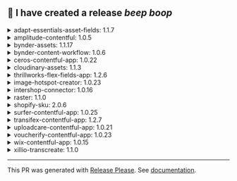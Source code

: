 :robot: I have created a release *beep* *boop*
---


<details><summary>adapt-essentials-asset-fields: 1.1.7</summary>

## [1.1.7](https://github.com/xillio/contentful-marketplace-partner-apps/compare/adapt-essentials-asset-fields-v1.1.6...adapt-essentials-asset-fields-v1.1.7) (2024-10-11)


### Bug Fixes

* **deps:** bump react-focus-lock from 2.12.1 to 2.13.0 in /apps/adapt-essentials-asset-fields in the production-dependencies group ([#2673](https://github.com/xillio/contentful-marketplace-partner-apps/issues/2673)) ([7793e43](https://github.com/xillio/contentful-marketplace-partner-apps/commit/7793e43ae4498fa44459f84d03054b3e38fee261))
* **deps:** bump react-focus-lock from 2.13.0 to 2.13.2 in /apps/adapt-essentials-asset-fields in the production-dependencies group ([#2690](https://github.com/xillio/contentful-marketplace-partner-apps/issues/2690)) ([e5628ee](https://github.com/xillio/contentful-marketplace-partner-apps/commit/e5628ee8dff3ffd4847c463e4e1db1a1c41a8fd6))
* **deps:** bump rollup from 4.21.0 to 4.22.4 in /apps/adapt-essentials-asset-fields ([#3054](https://github.com/xillio/contentful-marketplace-partner-apps/issues/3054)) ([9c75055](https://github.com/xillio/contentful-marketplace-partner-apps/commit/9c75055044f2992e7f407eaca7bdd515bb2d0dfa))
* **deps:** bump the production-dependencies group in /apps/adapt-essentials-asset-fields with 2 updates ([#2787](https://github.com/xillio/contentful-marketplace-partner-apps/issues/2787)) ([51d6e1b](https://github.com/xillio/contentful-marketplace-partner-apps/commit/51d6e1b52b4c0123a74a38bdaa063dc8b547f324))
* **deps:** bump the production-dependencies group in /apps/adapt-essentials-asset-fields with 2 updates ([#2907](https://github.com/xillio/contentful-marketplace-partner-apps/issues/2907)) ([c3e53ed](https://github.com/xillio/contentful-marketplace-partner-apps/commit/c3e53ed16aec9ec4587ae42e914e27f9a8ec2dcd))
* **deps:** bump the production-dependencies group in /apps/adapt-essentials-asset-fields with 2 updates ([#2923](https://github.com/xillio/contentful-marketplace-partner-apps/issues/2923)) ([22fc7d5](https://github.com/xillio/contentful-marketplace-partner-apps/commit/22fc7d5b8c9a60d987cffb2f2d5dd118f0b47d1c))
* **deps:** bump the production-dependencies group in /apps/adapt-essentials-asset-fields with 2 updates ([#3187](https://github.com/xillio/contentful-marketplace-partner-apps/issues/3187)) ([2872d4b](https://github.com/xillio/contentful-marketplace-partner-apps/commit/2872d4b0bc1153c7d72314e220f35c176b344c5f))
* **deps:** bump the production-dependencies group in /apps/adapt-essentials-asset-fields with 2 updates ([#3201](https://github.com/xillio/contentful-marketplace-partner-apps/issues/3201)) ([328b3d8](https://github.com/xillio/contentful-marketplace-partner-apps/commit/328b3d8dcc96c73c2c2dba4aad281203ec6b3ef8))
* **deps:** bump the production-dependencies group in /apps/adapt-essentials-asset-fields with 3 updates ([#2857](https://github.com/xillio/contentful-marketplace-partner-apps/issues/2857)) ([b6fa07f](https://github.com/xillio/contentful-marketplace-partner-apps/commit/b6fa07fa0a801ce97b0203674ad2908d0981f1ba))
* update `apps/adapt-essentials-asset-fields` code to support updated lint rules ([#2444](https://github.com/xillio/contentful-marketplace-partner-apps/issues/2444)) ([1c91da1](https://github.com/xillio/contentful-marketplace-partner-apps/commit/1c91da1b010ff396f0d6277144cb5b550a7b88a0))
</details>

<details><summary>amplitude-contentful: 1.0.5</summary>

## [1.0.5](https://github.com/xillio/contentful-marketplace-partner-apps/compare/amplitude-contentful-v1.0.4...amplitude-contentful-v1.0.5) (2024-10-11)


### Bug Fixes

* **deps:** bump @contentful/f36-components from 4.68.1 to 4.69.0 in /apps/amplitude-experiment in the production-dependencies group ([#2803](https://github.com/xillio/contentful-marketplace-partner-apps/issues/2803)) ([d8d36e1](https://github.com/xillio/contentful-marketplace-partner-apps/commit/d8d36e18d639a016a3f79f124b193e0423d71059))
* **deps:** bump @contentful/f36-components from 4.69.0 to 4.69.1 in /apps/amplitude-experiment in the production-dependencies group ([#2871](https://github.com/xillio/contentful-marketplace-partner-apps/issues/2871)) ([306a7ab](https://github.com/xillio/contentful-marketplace-partner-apps/commit/306a7ab17a976000b33d2c73de8f5db19cf75b89))
* **deps:** bump @contentful/f36-components from 4.69.1 to 4.69.2 in /apps/amplitude-experiment in the production-dependencies group ([#2896](https://github.com/xillio/contentful-marketplace-partner-apps/issues/2896)) ([c073be1](https://github.com/xillio/contentful-marketplace-partner-apps/commit/c073be179a2c53cdf2c77ec725eeafad35ccc09d))
* **deps:** bump @contentful/f36-components from 4.69.2 to 4.70.0 in /apps/amplitude-experiment in the production-dependencies group ([#2941](https://github.com/xillio/contentful-marketplace-partner-apps/issues/2941)) ([f8ba558](https://github.com/xillio/contentful-marketplace-partner-apps/commit/f8ba5586045fc8212e6e08947cbad79fcd9c6986))
* **deps:** bump contentful-management from 11.31.8 to 11.31.9 in /apps/amplitude-experiment in the production-dependencies group ([#2687](https://github.com/xillio/contentful-marketplace-partner-apps/issues/2687)) ([e5d2a7d](https://github.com/xillio/contentful-marketplace-partner-apps/commit/e5d2a7dbe495b1de2adc1366a96f9e129a98d847))
* **deps:** bump contentful-management from 11.31.9 to 11.32.0 in /apps/amplitude-experiment in the production-dependencies group ([#2736](https://github.com/xillio/contentful-marketplace-partner-apps/issues/2736)) ([5c86760](https://github.com/xillio/contentful-marketplace-partner-apps/commit/5c867604cd6afa1e87331409dabb96e2a1871fce))
* **deps:** bump contentful-management from 11.32.0 to 11.33.0 in /apps/amplitude-experiment in the production-dependencies group ([#2765](https://github.com/xillio/contentful-marketplace-partner-apps/issues/2765)) ([dd217e5](https://github.com/xillio/contentful-marketplace-partner-apps/commit/dd217e52698c0ce149d237a0a672ca2013b599f8))
* **deps:** bump contentful-management from 11.33.0 to 11.34.0 in /apps/amplitude-experiment in the production-dependencies group ([#2979](https://github.com/xillio/contentful-marketplace-partner-apps/issues/2979)) ([de0a417](https://github.com/xillio/contentful-marketplace-partner-apps/commit/de0a41792be602f8311537f360390fd7788c40aa))
* **deps:** bump contentful-management from 11.34.0 to 11.35.0 in /apps/amplitude-experiment in the production-dependencies group ([#3001](https://github.com/xillio/contentful-marketplace-partner-apps/issues/3001)) ([753fb01](https://github.com/xillio/contentful-marketplace-partner-apps/commit/753fb0147e0f3df03c12b1f9b5bdd96df77ad9c8))
* **deps:** bump contentful-management from 11.35.0 to 11.35.1 in /apps/amplitude-experiment in the production-dependencies group ([#3099](https://github.com/xillio/contentful-marketplace-partner-apps/issues/3099)) ([32cc642](https://github.com/xillio/contentful-marketplace-partner-apps/commit/32cc642480d6f25c4adcccc97f537749ee89276f))
* **deps:** bump path-to-regexp and express in /apps/amplitude-experiment ([#2839](https://github.com/xillio/contentful-marketplace-partner-apps/issues/2839)) ([a615d3c](https://github.com/xillio/contentful-marketplace-partner-apps/commit/a615d3ca7b0a044f11c0f84307cd641050a2480f))
* **deps:** bump rollup from 4.21.2 to 4.22.4 in /apps/amplitude-experiment ([#3053](https://github.com/xillio/contentful-marketplace-partner-apps/issues/3053)) ([f455a43](https://github.com/xillio/contentful-marketplace-partner-apps/commit/f455a434429de942811f15cb12b24e38e90fc7e6))
* **deps:** bump webpack from 5.90.0 to 5.94.0 in /apps/amplitude-experiment ([#2703](https://github.com/xillio/contentful-marketplace-partner-apps/issues/2703)) ([ac72397](https://github.com/xillio/contentful-marketplace-partner-apps/commit/ac723978f05b4193286000cffdf53c93cb3f6734))
</details>

<details><summary>bynder-assets: 1.1.17</summary>

## [1.1.17](https://github.com/xillio/contentful-marketplace-partner-apps/compare/bynder-assets-v1.1.16...bynder-assets-v1.1.17) (2024-10-11)


### Bug Fixes

* **deps:** bump rollup from 4.20.0 to 4.22.4 in /apps/bynder ([#3051](https://github.com/xillio/contentful-marketplace-partner-apps/issues/3051)) ([dfc256b](https://github.com/xillio/contentful-marketplace-partner-apps/commit/dfc256b627f647632e5031f4e2c77c9551d11d5e))
</details>

<details><summary>bynder-content-workflow: 1.0.6</summary>

## [1.0.6](https://github.com/xillio/contentful-marketplace-partner-apps/compare/bynder-content-workflow-v1.0.5...bynder-content-workflow-v1.0.6) (2024-10-11)


### Bug Fixes

* **deps:** bump @contentful/f36-components from 4.69.2 to 4.70.0 in /apps/bynder-content-workflow in the production-dependencies group ([#2918](https://github.com/xillio/contentful-marketplace-partner-apps/issues/2918)) ([c679d48](https://github.com/xillio/contentful-marketplace-partner-apps/commit/c679d483e33d78aa6a7bdeb633848521dc99938d))
* **deps:** bump @emotion/css from 11.13.0 to 11.13.4 in /apps/bynder-content-workflow in the production-dependencies group ([#3129](https://github.com/xillio/contentful-marketplace-partner-apps/issues/3129)) ([50ee3a2](https://github.com/xillio/contentful-marketplace-partner-apps/commit/50ee3a2d11c4038767578c892d77a549b378e7c1))
* **deps:** bump contentful-management from 11.33.0 to 11.34.0 in /apps/bynder-content-workflow in the production-dependencies group ([#2962](https://github.com/xillio/contentful-marketplace-partner-apps/issues/2962)) ([27875bd](https://github.com/xillio/contentful-marketplace-partner-apps/commit/27875bda6a77af96fd776d3cfed4d835bbd14949))
* **deps:** bump contentful-management from 11.34.0 to 11.35.0 in /apps/bynder-content-workflow in the production-dependencies group ([#2997](https://github.com/xillio/contentful-marketplace-partner-apps/issues/2997)) ([ecdf204](https://github.com/xillio/contentful-marketplace-partner-apps/commit/ecdf20402ab41abec20e45bc8c8d9956135d7bc1))
* **deps:** bump contentful-management from 11.35.0 to 11.35.1 in /apps/bynder-content-workflow in the production-dependencies group ([#3098](https://github.com/xillio/contentful-marketplace-partner-apps/issues/3098)) ([0ff31ea](https://github.com/xillio/contentful-marketplace-partner-apps/commit/0ff31eaaf66764033b85e12cdb5220623ba18eaf))
* **deps:** bump rollup from 4.21.2 to 4.22.4 in /apps/bynder-content-workflow ([#3052](https://github.com/xillio/contentful-marketplace-partner-apps/issues/3052)) ([aa8a321](https://github.com/xillio/contentful-marketplace-partner-apps/commit/aa8a321c90a7404553790b7ba08096ea9e5471ab))
* **deps:** bump the production-dependencies group in /apps/bynder-content-workflow with 2 updates ([#2901](https://github.com/xillio/contentful-marketplace-partner-apps/issues/2901)) ([a7c5285](https://github.com/xillio/contentful-marketplace-partner-apps/commit/a7c5285208e70421ea19443a6cbdda60274f68b1))
* **deps:** bump the production-dependencies group in /apps/bynder-content-workflow with 2 updates ([#3207](https://github.com/xillio/contentful-marketplace-partner-apps/issues/3207)) ([ac70942](https://github.com/xillio/contentful-marketplace-partner-apps/commit/ac7094261b1fa8b2d4f70dffa64dad8a6b86534d))
* **deps:** bump the production-dependencies group in /apps/bynder-content-workflow with 3 updates ([#3171](https://github.com/xillio/contentful-marketplace-partner-apps/issues/3171)) ([f7cb0a6](https://github.com/xillio/contentful-marketplace-partner-apps/commit/f7cb0a63d6a8c8250b3b615706c4e206975576a0))
</details>

<details><summary>ceros-contentful-app: 1.0.22</summary>

## [1.0.22](https://github.com/xillio/contentful-marketplace-partner-apps/compare/ceros-contentful-app-v1.0.21...ceros-contentful-app-v1.0.22) (2024-10-11)


### Bug Fixes

* **deps:** bump @contentful/f36-components from 4.68.1 to 4.69.0 in /apps/ceros in the production-dependencies group ([#2801](https://github.com/xillio/contentful-marketplace-partner-apps/issues/2801)) ([3d6f645](https://github.com/xillio/contentful-marketplace-partner-apps/commit/3d6f64582cccc6a6084f6185e9693f9b87611770))
* **deps:** bump @contentful/f36-components from 4.69.0 to 4.69.1 in /apps/ceros in the production-dependencies group ([#2843](https://github.com/xillio/contentful-marketplace-partner-apps/issues/2843)) ([10e86ac](https://github.com/xillio/contentful-marketplace-partner-apps/commit/10e86aca5077d9c042bc45586edc3aa5a3fe94ae))
* **deps:** bump @contentful/f36-components from 4.69.1 to 4.69.2 in /apps/ceros in the production-dependencies group ([#2914](https://github.com/xillio/contentful-marketplace-partner-apps/issues/2914)) ([b517c6e](https://github.com/xillio/contentful-marketplace-partner-apps/commit/b517c6ec7466e3bbb4fe3e1a5708a0b225786972))
* **deps:** bump @contentful/f36-components from 4.69.2 to 4.70.0 in /apps/ceros in the production-dependencies group ([#2939](https://github.com/xillio/contentful-marketplace-partner-apps/issues/2939)) ([fb61381](https://github.com/xillio/contentful-marketplace-partner-apps/commit/fb61381713f30b8b5219e6e191a801fe6aedf798))
* **deps:** bump @contentful/f36-components from 4.73.0 to 4.74.0 in /apps/ceros in the production-dependencies group ([#3198](https://github.com/xillio/contentful-marketplace-partner-apps/issues/3198)) ([9f47a19](https://github.com/xillio/contentful-marketplace-partner-apps/commit/9f47a19d276ef9594f91191782175c1e671e738d))
* **deps:** bump @emotion/css from 11.13.0 to 11.13.4 in /apps/ceros in the production-dependencies group ([#3125](https://github.com/xillio/contentful-marketplace-partner-apps/issues/3125)) ([04a9c8d](https://github.com/xillio/contentful-marketplace-partner-apps/commit/04a9c8d8ba32e5b0e0d330276a36ed8367a01e73))
* **deps:** bump contentful-management from 11.31.8 to 11.31.9 in /apps/ceros in the production-dependencies group ([#2694](https://github.com/xillio/contentful-marketplace-partner-apps/issues/2694)) ([c3a39c8](https://github.com/xillio/contentful-marketplace-partner-apps/commit/c3a39c80852178ae7c7c37c794c6b9aea95203d1))
* **deps:** bump contentful-management from 11.31.9 to 11.32.0 in /apps/ceros in the production-dependencies group ([#2746](https://github.com/xillio/contentful-marketplace-partner-apps/issues/2746)) ([9ff4d64](https://github.com/xillio/contentful-marketplace-partner-apps/commit/9ff4d644e94b1a81210cb563cf52b9ae8847bb9d))
* **deps:** bump contentful-management from 11.32.0 to 11.33.0 in /apps/ceros in the production-dependencies group ([#2779](https://github.com/xillio/contentful-marketplace-partner-apps/issues/2779)) ([a6d84c1](https://github.com/xillio/contentful-marketplace-partner-apps/commit/a6d84c14db227a5c39cd8c969cec98c2aa286991))
* **deps:** bump contentful-management from 11.33.0 to 11.34.0 in /apps/ceros in the production-dependencies group ([#2972](https://github.com/xillio/contentful-marketplace-partner-apps/issues/2972)) ([db6e5ee](https://github.com/xillio/contentful-marketplace-partner-apps/commit/db6e5eeadbb230f8222b5282f1ac6c0d4d25501c))
* **deps:** bump contentful-management from 11.34.0 to 11.35.0 in /apps/ceros in the production-dependencies group ([#2998](https://github.com/xillio/contentful-marketplace-partner-apps/issues/2998)) ([5e6d9b3](https://github.com/xillio/contentful-marketplace-partner-apps/commit/5e6d9b3403794ee2eb766f7f06c12206d15191d9))
* **deps:** bump contentful-management from 11.35.0 to 11.35.1 in /apps/ceros in the production-dependencies group ([#3091](https://github.com/xillio/contentful-marketplace-partner-apps/issues/3091)) ([b2a7e95](https://github.com/xillio/contentful-marketplace-partner-apps/commit/b2a7e95bd14e47e774dcdc96f494998b5f4e6f65))
* **deps:** bump rollup from 4.20.0 to 4.22.4 in /apps/ceros ([#3050](https://github.com/xillio/contentful-marketplace-partner-apps/issues/3050)) ([6b79b64](https://github.com/xillio/contentful-marketplace-partner-apps/commit/6b79b648af7d52a433f88d675b84f249fa4ec94a))
* **deps:** bump the production-dependencies group in /apps/ceros with 2 updates ([#3195](https://github.com/xillio/contentful-marketplace-partner-apps/issues/3195)) ([16cc073](https://github.com/xillio/contentful-marketplace-partner-apps/commit/16cc073833be9120da1872addc1f54e3be846217))
</details>

<details><summary>cloudinary-assets: 1.1.3</summary>

## [1.1.3](https://github.com/xillio/contentful-marketplace-partner-apps/compare/cloudinary-assets-v1.1.2...cloudinary-assets-v1.1.3) (2024-10-11)


### Bug Fixes

* **deps:** bump @contentful/f36-components from 4.68.1 to 4.69.0 in /apps/cloudinary2 in the production-dependencies group ([#2786](https://github.com/xillio/contentful-marketplace-partner-apps/issues/2786)) ([46f0b9d](https://github.com/xillio/contentful-marketplace-partner-apps/commit/46f0b9d5d638eac03d4988c166169af36ae768d7))
* **deps:** bump @contentful/f36-components from 4.69.0 to 4.69.1 in /apps/cloudinary2 in the production-dependencies group ([#2838](https://github.com/xillio/contentful-marketplace-partner-apps/issues/2838)) ([c2706b3](https://github.com/xillio/contentful-marketplace-partner-apps/commit/c2706b375263d406447c07ed7b8e3e17e745b5b7))
* **deps:** bump @contentful/f36-components from 4.69.1 to 4.69.2 in /apps/cloudinary2 in the production-dependencies group ([#2891](https://github.com/xillio/contentful-marketplace-partner-apps/issues/2891)) ([f2ff39e](https://github.com/xillio/contentful-marketplace-partner-apps/commit/f2ff39efc00c08d100c4c99e34b8423d60a39ac5))
* **deps:** bump @contentful/f36-components from 4.69.2 to 4.70.0 in /apps/cloudinary2 in the production-dependencies group ([#2917](https://github.com/xillio/contentful-marketplace-partner-apps/issues/2917)) ([b593e98](https://github.com/xillio/contentful-marketplace-partner-apps/commit/b593e985f766461a11a7ec8a89760732c8398043))
* **deps:** bump @contentful/f36-components from 4.73.0 to 4.74.0 in /apps/cloudinary2 in the production-dependencies group ([#3200](https://github.com/xillio/contentful-marketplace-partner-apps/issues/3200)) ([e7cbf0f](https://github.com/xillio/contentful-marketplace-partner-apps/commit/e7cbf0f5b0541d35719e2463b93ced544b8ebe91))
* **deps:** bump @emotion/css from 11.13.0 to 11.13.4 in /apps/cloudinary2 in the production-dependencies group ([#3124](https://github.com/xillio/contentful-marketplace-partner-apps/issues/3124)) ([b044b48](https://github.com/xillio/contentful-marketplace-partner-apps/commit/b044b485453316ffc424ad18c03cd18ad33740b1))
* **deps:** bump contentful-management from 11.31.8 to 11.31.9 in /apps/cloudinary2 in the production-dependencies group ([#2698](https://github.com/xillio/contentful-marketplace-partner-apps/issues/2698)) ([1ec65cc](https://github.com/xillio/contentful-marketplace-partner-apps/commit/1ec65cca2add7777bbb0de59b84082adf4b5164b))
* **deps:** bump contentful-management from 11.31.9 to 11.32.0 in /apps/cloudinary2 in the production-dependencies group ([#2738](https://github.com/xillio/contentful-marketplace-partner-apps/issues/2738)) ([975f9c6](https://github.com/xillio/contentful-marketplace-partner-apps/commit/975f9c6ceb126b8153b39946a70ec256f31a3dda))
* **deps:** bump contentful-management from 11.32.0 to 11.33.0 in /apps/cloudinary2 in the production-dependencies group ([#2759](https://github.com/xillio/contentful-marketplace-partner-apps/issues/2759)) ([4b51e20](https://github.com/xillio/contentful-marketplace-partner-apps/commit/4b51e206c3c76f4cddc5840d99c8629e6e2d06ea))
* **deps:** bump contentful-management from 11.33.0 to 11.34.0 in /apps/cloudinary2 in the production-dependencies group ([#2971](https://github.com/xillio/contentful-marketplace-partner-apps/issues/2971)) ([b1abd7f](https://github.com/xillio/contentful-marketplace-partner-apps/commit/b1abd7f612479ea64d1fc908b1b671287692ec5f))
* **deps:** bump contentful-management from 11.34.0 to 11.35.0 in /apps/cloudinary2 in the production-dependencies group ([#3002](https://github.com/xillio/contentful-marketplace-partner-apps/issues/3002)) ([5e51e71](https://github.com/xillio/contentful-marketplace-partner-apps/commit/5e51e71f43c96d9f9057c51f3798b3d077e57c6c))
* **deps:** bump contentful-management from 11.35.0 to 11.35.1 in /apps/cloudinary2 in the production-dependencies group ([#3102](https://github.com/xillio/contentful-marketplace-partner-apps/issues/3102)) ([3f399de](https://github.com/xillio/contentful-marketplace-partner-apps/commit/3f399de80eb2c610d669baa28d67709be78a06fe))
* **deps:** bump rollup from 4.21.0 to 4.22.4 in /apps/cloudinary2 ([#3048](https://github.com/xillio/contentful-marketplace-partner-apps/issues/3048)) ([3d51e38](https://github.com/xillio/contentful-marketplace-partner-apps/commit/3d51e38d607efe6b7a68c008a89cefafab6c688d))
* **deps:** bump the production-dependencies group in /apps/cloudinary2 with 2 updates ([#3181](https://github.com/xillio/contentful-marketplace-partner-apps/issues/3181)) ([db970a5](https://github.com/xillio/contentful-marketplace-partner-apps/commit/db970a55bde77adcc8612014f1d4b75c4c64bba0))
* **deps:** bump the production-dependencies group in /apps/cloudinary2 with 4 updates ([#2662](https://github.com/xillio/contentful-marketplace-partner-apps/issues/2662)) ([0269b94](https://github.com/xillio/contentful-marketplace-partner-apps/commit/0269b94c96d8f1149b9ed9f3964b67e0ea500f70))
</details>

<details><summary>thrillworks-flex-fields-app: 1.2.6</summary>

## [1.2.6](https://github.com/xillio/contentful-marketplace-partner-apps/compare/thrillworks-flex-fields-app-v1.2.5...thrillworks-flex-fields-app-v1.2.6) (2024-10-11)


### Bug Fixes

* **deps:** bump @contentful/default-field-editors from 1.7.11 to 1.7.12 in /apps/flexfields in the production-dependencies group ([#2807](https://github.com/xillio/contentful-marketplace-partner-apps/issues/2807)) ([35129ed](https://github.com/xillio/contentful-marketplace-partner-apps/commit/35129eda47603f22213e10f0040626590c6d572b))
* **deps:** bump @contentful/f36-components from 4.69.0 to 4.69.1 in /apps/flexfields in the production-dependencies group ([#2844](https://github.com/xillio/contentful-marketplace-partner-apps/issues/2844)) ([57b5113](https://github.com/xillio/contentful-marketplace-partner-apps/commit/57b51135ab46a1114e8f0a9e71d76ff216e92f18))
* **deps:** bump @contentful/f36-components from 4.69.1 to 4.69.2 in /apps/flexfields in the production-dependencies group ([#2903](https://github.com/xillio/contentful-marketplace-partner-apps/issues/2903)) ([2c77c67](https://github.com/xillio/contentful-marketplace-partner-apps/commit/2c77c67aa7287c24fd8d2f8dac8968dbe169d081))
* **deps:** bump @contentful/f36-components from 4.69.2 to 4.70.0 in /apps/flexfields in the production-dependencies group ([#2931](https://github.com/xillio/contentful-marketplace-partner-apps/issues/2931)) ([16d64ed](https://github.com/xillio/contentful-marketplace-partner-apps/commit/16d64ed627ee87e852344fe29c7b1b1fdef4f249))
* **deps:** bump @emotion/css from 11.13.0 to 11.13.4 in /apps/flexfields in the production-dependencies group ([#3127](https://github.com/xillio/contentful-marketplace-partner-apps/issues/3127)) ([67ac0cd](https://github.com/xillio/contentful-marketplace-partner-apps/commit/67ac0cdb44da1237c23f50d6415cc3fa86abe20f))
* **deps:** bump contentful-management from 11.31.8 to 11.31.9 in /apps/flexfields in the production-dependencies group ([#2685](https://github.com/xillio/contentful-marketplace-partner-apps/issues/2685)) ([f9bddf5](https://github.com/xillio/contentful-marketplace-partner-apps/commit/f9bddf5e36c86845ee60124a2e2b3bfbc66107a2))
* **deps:** bump contentful-management from 11.31.9 to 11.32.0 in /apps/flexfields in the production-dependencies group ([#2740](https://github.com/xillio/contentful-marketplace-partner-apps/issues/2740)) ([92d467a](https://github.com/xillio/contentful-marketplace-partner-apps/commit/92d467a4606ffcc67774a283cb51bb7a58d80f28))
* **deps:** bump contentful-management from 11.32.0 to 11.33.0 in /apps/flexfields in the production-dependencies group ([#2781](https://github.com/xillio/contentful-marketplace-partner-apps/issues/2781)) ([99ade7b](https://github.com/xillio/contentful-marketplace-partner-apps/commit/99ade7b0b25febf84b23f871c8d2160596b91bc5))
* **deps:** bump contentful-management from 11.33.0 to 11.34.0 in /apps/flexfields in the production-dependencies group ([#2960](https://github.com/xillio/contentful-marketplace-partner-apps/issues/2960)) ([9062c98](https://github.com/xillio/contentful-marketplace-partner-apps/commit/9062c9858fbd1b5d8a3e4d66cdae4a5d2748d128))
* **deps:** bump contentful-management from 11.34.0 to 11.35.0 in /apps/flexfields in the production-dependencies group ([#3000](https://github.com/xillio/contentful-marketplace-partner-apps/issues/3000)) ([ea42eea](https://github.com/xillio/contentful-marketplace-partner-apps/commit/ea42eeac7526437c5638b0302328275d978dabd2))
* **deps:** bump contentful-management from 11.35.0 to 11.35.1 in /apps/flexfields in the production-dependencies group ([#3090](https://github.com/xillio/contentful-marketplace-partner-apps/issues/3090)) ([e0f766f](https://github.com/xillio/contentful-marketplace-partner-apps/commit/e0f766f80abf32b1740e61a7d3857e4d9ebc8a23))
* **deps:** bump the production-dependencies group in /apps/flexfields with 2 updates ([#2798](https://github.com/xillio/contentful-marketplace-partner-apps/issues/2798)) ([8fd7034](https://github.com/xillio/contentful-marketplace-partner-apps/commit/8fd703496202f5194e51952c6c5fe9653e1b9add))
* **deps:** bump the production-dependencies group in /apps/flexfields with 4 updates ([#3203](https://github.com/xillio/contentful-marketplace-partner-apps/issues/3203)) ([d583ab4](https://github.com/xillio/contentful-marketplace-partner-apps/commit/d583ab4919a2194df0ce153c7f32bb56c4465909))
* **deps:** bump the production-dependencies group in /apps/flexfields with 5 updates ([#3180](https://github.com/xillio/contentful-marketplace-partner-apps/issues/3180)) ([5e4225d](https://github.com/xillio/contentful-marketplace-partner-apps/commit/5e4225dde89c26fa54228aa711cdccc9946c70ed))
* **FlexFields:** fallback to the default JSON editor for entry fields that use other apps ([#2752](https://github.com/xillio/contentful-marketplace-partner-apps/issues/2752)) ([928d305](https://github.com/xillio/contentful-marketplace-partner-apps/commit/928d305cc14f9f3b07234bb4bab4298bb7bdd979))
</details>

<details><summary>image-hotspot-creator: 1.0.23</summary>

## [1.0.23](https://github.com/xillio/contentful-marketplace-partner-apps/compare/image-hotspot-creator-v1.0.22...image-hotspot-creator-v1.0.23) (2024-10-11)


### Bug Fixes

* **deps:** bump @contentful/f36-components from 4.68.1 to 4.69.0 in /apps/imageHotspotCreator in the production-dependencies group ([#2797](https://github.com/xillio/contentful-marketplace-partner-apps/issues/2797)) ([0346d29](https://github.com/xillio/contentful-marketplace-partner-apps/commit/0346d29884e939d0b707f7fd121e6a94c0c99542))
* **deps:** bump @contentful/f36-components from 4.69.1 to 4.69.2 in /apps/imageHotspotCreator in the production-dependencies group ([#2895](https://github.com/xillio/contentful-marketplace-partner-apps/issues/2895)) ([9a49e1d](https://github.com/xillio/contentful-marketplace-partner-apps/commit/9a49e1d2bab7ecdfcfc70f1a14b492b821a42086))
* **deps:** bump @contentful/f36-components from 4.69.2 to 4.70.0 in /apps/imageHotspotCreator in the production-dependencies group ([#2930](https://github.com/xillio/contentful-marketplace-partner-apps/issues/2930)) ([6102367](https://github.com/xillio/contentful-marketplace-partner-apps/commit/6102367078121af400902d2338e3f339a2ca288a))
* **deps:** bump contentful from 10.15.0 to 10.15.1 in /apps/imageHotspotCreator in the production-dependencies group ([#2862](https://github.com/xillio/contentful-marketplace-partner-apps/issues/2862)) ([4ddd7f8](https://github.com/xillio/contentful-marketplace-partner-apps/commit/4ddd7f86c8f1145b7901afa0798fe9056cb95a4f))
* **deps:** bump contentful-management from 11.31.8 to 11.31.9 in /apps/imageHotspotCreator in the production-dependencies group ([#2693](https://github.com/xillio/contentful-marketplace-partner-apps/issues/2693)) ([fe31626](https://github.com/xillio/contentful-marketplace-partner-apps/commit/fe31626455cf20181061d80fe839af4de1301e9a))
* **deps:** bump contentful-management from 11.31.9 to 11.32.0 in /apps/imageHotspotCreator in the production-dependencies group ([#2742](https://github.com/xillio/contentful-marketplace-partner-apps/issues/2742)) ([6d5e8a8](https://github.com/xillio/contentful-marketplace-partner-apps/commit/6d5e8a87dbee068ed0ada8ed367f509a83c21f92))
* **deps:** bump contentful-management from 11.33.0 to 11.34.0 in /apps/imageHotspotCreator in the production-dependencies group ([#2964](https://github.com/xillio/contentful-marketplace-partner-apps/issues/2964)) ([e3a4d5b](https://github.com/xillio/contentful-marketplace-partner-apps/commit/e3a4d5b1927bb1d5a3c0e972fc01338756dbebff))
* **deps:** bump contentful-management from 11.34.0 to 11.35.0 in /apps/imageHotspotCreator in the production-dependencies group ([#3005](https://github.com/xillio/contentful-marketplace-partner-apps/issues/3005)) ([166181d](https://github.com/xillio/contentful-marketplace-partner-apps/commit/166181d644d9fb4a06ad5ccc01604796568cdba5))
* **deps:** bump path-to-regexp and express in /apps/imageHotspotCreator ([#2841](https://github.com/xillio/contentful-marketplace-partner-apps/issues/2841)) ([98dc034](https://github.com/xillio/contentful-marketplace-partner-apps/commit/98dc034d03c87af6b4336146fec102b670bb6b41))
* **deps:** Bump react-image-crop from 10.1.8 to 11.0.6 in /apps/imageHotspotCreator ([#2288](https://github.com/xillio/contentful-marketplace-partner-apps/issues/2288)) ([ddab5ee](https://github.com/xillio/contentful-marketplace-partner-apps/commit/ddab5ee42ecc4bce1294776d3eccd91ff1bdf821))
* **deps:** bump rollup from 2.79.1 to 2.79.2 in /apps/imageHotspotCreator ([#3095](https://github.com/xillio/contentful-marketplace-partner-apps/issues/3095)) ([ee2e640](https://github.com/xillio/contentful-marketplace-partner-apps/commit/ee2e6406eb464d47625bb3888cae3c3833816ec7))
* **deps:** bump send and express in /apps/imageHotspotCreator ([#3204](https://github.com/xillio/contentful-marketplace-partner-apps/issues/3204)) ([7ceba90](https://github.com/xillio/contentful-marketplace-partner-apps/commit/7ceba90403c7344b8ce91c6959dce8c6c098acb8))
* **deps:** bump the production-dependencies group in /apps/imageHotspotCreator with 2 updates ([#2777](https://github.com/xillio/contentful-marketplace-partner-apps/issues/2777)) ([aa66ed8](https://github.com/xillio/contentful-marketplace-partner-apps/commit/aa66ed894cd465ae068fd70058644081df1cf889))
* **deps:** bump the production-dependencies group in /apps/imageHotspotCreator with 2 updates ([#2842](https://github.com/xillio/contentful-marketplace-partner-apps/issues/2842)) ([11fb9ef](https://github.com/xillio/contentful-marketplace-partner-apps/commit/11fb9ef4b60077b1e7827c8a5ba7e8f9e6f0497d))
* **deps:** bump webpack from 5.89.0 to 5.94.0 in /apps/imageHotspotCreator ([#2704](https://github.com/xillio/contentful-marketplace-partner-apps/issues/2704)) ([3f5401f](https://github.com/xillio/contentful-marketplace-partner-apps/commit/3f5401fa02afa976aeaa0654173a00cfeba74b72))
</details>

<details><summary>intershop-connector: 1.0.16</summary>

## [1.0.16](https://github.com/xillio/contentful-marketplace-partner-apps/compare/intershop-connector-v1.0.15...intershop-connector-v1.0.16) (2024-10-11)


### Bug Fixes

* **deps:** bump @contentful/f36-components from 4.69.1 to 4.69.2 in /apps/intershop in the production-dependencies group ([#2909](https://github.com/xillio/contentful-marketplace-partner-apps/issues/2909)) ([6e11ba2](https://github.com/xillio/contentful-marketplace-partner-apps/commit/6e11ba2901a784a011fd5664da290216114dd402))
* **deps:** bump @emotion/css from 11.13.0 to 11.13.4 in /apps/intershop in the production-dependencies group ([#3123](https://github.com/xillio/contentful-marketplace-partner-apps/issues/3123)) ([f29136c](https://github.com/xillio/contentful-marketplace-partner-apps/commit/f29136c2abe1c464e2284c8ab17f96a4331f5008))
* **deps:** bump contentful-management from 11.31.8 to 11.31.9 in /apps/intershop in the production-dependencies group ([#2695](https://github.com/xillio/contentful-marketplace-partner-apps/issues/2695)) ([a4367ed](https://github.com/xillio/contentful-marketplace-partner-apps/commit/a4367edcc761ec4a75eedbe847d2175b28475dc8))
* **deps:** bump contentful-management from 11.31.9 to 11.32.0 in /apps/intershop in the production-dependencies group ([#2727](https://github.com/xillio/contentful-marketplace-partner-apps/issues/2727)) ([f7f5eb8](https://github.com/xillio/contentful-marketplace-partner-apps/commit/f7f5eb8ab201965c4d73798ef271d384a49b00b3))
* **deps:** bump contentful-management from 11.32.0 to 11.33.0 in /apps/intershop in the production-dependencies group ([#2771](https://github.com/xillio/contentful-marketplace-partner-apps/issues/2771)) ([0394c18](https://github.com/xillio/contentful-marketplace-partner-apps/commit/0394c18f7df3974b1c6b02e7e027f91183bd02ee))
* **deps:** bump contentful-management from 11.33.0 to 11.34.0 in /apps/intershop in the production-dependencies group ([#2977](https://github.com/xillio/contentful-marketplace-partner-apps/issues/2977)) ([eb9c0aa](https://github.com/xillio/contentful-marketplace-partner-apps/commit/eb9c0aadbe52d9b074ec2746b11975a963d86a1d))
* **deps:** bump contentful-management from 11.34.0 to 11.35.0 in /apps/intershop in the production-dependencies group ([#3003](https://github.com/xillio/contentful-marketplace-partner-apps/issues/3003)) ([d412ee3](https://github.com/xillio/contentful-marketplace-partner-apps/commit/d412ee327ddbdd34a2318d92c7b7ea4f9e17a6cf))
* **deps:** bump contentful-management from 11.35.0 to 11.35.1 in /apps/intershop in the production-dependencies group ([#3101](https://github.com/xillio/contentful-marketplace-partner-apps/issues/3101)) ([f838a11](https://github.com/xillio/contentful-marketplace-partner-apps/commit/f838a113043a9a21efa3be9c1deacbd074104c0b))
* **deps:** bump path-to-regexp and express in /apps/intershop ([#2840](https://github.com/xillio/contentful-marketplace-partner-apps/issues/2840)) ([4915f2b](https://github.com/xillio/contentful-marketplace-partner-apps/commit/4915f2bb93658570e600bec9268126bd44a7f83f))
* **deps:** bump rollup from 4.21.2 to 4.22.4 in /apps/intershop ([#3044](https://github.com/xillio/contentful-marketplace-partner-apps/issues/3044)) ([f5835aa](https://github.com/xillio/contentful-marketplace-partner-apps/commit/f5835aad5f0c0b3bc48b135c78e817c071342d1f))
* **deps:** bump the production-dependencies group in /apps/intershop with 2 updates ([#2784](https://github.com/xillio/contentful-marketplace-partner-apps/issues/2784)) ([06b183d](https://github.com/xillio/contentful-marketplace-partner-apps/commit/06b183d3356689d34c5b324a156b2a98fec0f0eb))
* **deps:** bump the production-dependencies group in /apps/intershop with 2 updates ([#2849](https://github.com/xillio/contentful-marketplace-partner-apps/issues/2849)) ([047f162](https://github.com/xillio/contentful-marketplace-partner-apps/commit/047f1620fc6469c54c48a6cf83e512825c9557c2))
* **deps:** bump the production-dependencies group in /apps/intershop with 2 updates ([#2937](https://github.com/xillio/contentful-marketplace-partner-apps/issues/2937)) ([20a3001](https://github.com/xillio/contentful-marketplace-partner-apps/commit/20a3001ccb75f236883d4bb81e494367109f82c4))
* **deps:** bump the production-dependencies group in /apps/intershop with 2 updates ([#3206](https://github.com/xillio/contentful-marketplace-partner-apps/issues/3206)) ([3c02d63](https://github.com/xillio/contentful-marketplace-partner-apps/commit/3c02d6371c8b455b8f6b312d1e9ed289c2f5f26b))
* **deps:** bump the production-dependencies group in /apps/intershop with 3 updates ([#3173](https://github.com/xillio/contentful-marketplace-partner-apps/issues/3173)) ([71ec17f](https://github.com/xillio/contentful-marketplace-partner-apps/commit/71ec17f5cf7f462b0bf53a0981c04b1358ff9ecf))
* **deps:** bump webpack from 5.88.2 to 5.94.0 in /apps/intershop ([#2702](https://github.com/xillio/contentful-marketplace-partner-apps/issues/2702)) ([5532575](https://github.com/xillio/contentful-marketplace-partner-apps/commit/553257548b55363e2e4f9c0f92c21dc1290773a4))
</details>

<details><summary>raster: 1.1.0</summary>

## [1.1.0](https://github.com/xillio/contentful-marketplace-partner-apps/compare/raster-v1.0.3...raster-v1.1.0) (2024-10-11)


### Features

* release Raster app [EXT-5671] ([#2753](https://github.com/xillio/contentful-marketplace-partner-apps/issues/2753)) ([ae17d69](https://github.com/xillio/contentful-marketplace-partner-apps/commit/ae17d6903d2f49f6ca0db13e114d402b23295954))


### Bug Fixes

* adding the public folder back in ([#2820](https://github.com/xillio/contentful-marketplace-partner-apps/issues/2820)) ([1e17c41](https://github.com/xillio/contentful-marketplace-partner-apps/commit/1e17c4105ecb1be56e3de9194d522a3192cb536e))
* **deps:** bump next from 14.2.6 to 14.2.7 in /apps/raster in the production-dependencies group ([#2706](https://github.com/xillio/contentful-marketplace-partner-apps/issues/2706)) ([ba0241c](https://github.com/xillio/contentful-marketplace-partner-apps/commit/ba0241c9a6ed8ddb0c4263276e4f272d947365ea))
* **deps:** bump next from 14.2.8 to 14.2.10 in /apps/raster ([#2986](https://github.com/xillio/contentful-marketplace-partner-apps/issues/2986)) ([c434b3d](https://github.com/xillio/contentful-marketplace-partner-apps/commit/c434b3d04c638f7d7cb486503d244dd450477916))
* **deps:** bump postcss from 8.4.41 to 8.4.43 in /apps/raster in the production-dependencies group ([#2767](https://github.com/xillio/contentful-marketplace-partner-apps/issues/2767)) ([299d269](https://github.com/xillio/contentful-marketplace-partner-apps/commit/299d269e420bfbeb37a6f1bc1ac1922cb798cef9))
* **deps:** bump the production-dependencies group in /apps/raster with 2 updates ([#2795](https://github.com/xillio/contentful-marketplace-partner-apps/issues/2795)) ([b48f447](https://github.com/xillio/contentful-marketplace-partner-apps/commit/b48f4474a29e3c76906eaef78eafe9d95dcc8e64))
* **deps:** bump the production-dependencies group in /apps/raster with 2 updates ([#2821](https://github.com/xillio/contentful-marketplace-partner-apps/issues/2821)) ([f0338bc](https://github.com/xillio/contentful-marketplace-partner-apps/commit/f0338bcea64ce3bfb0fe32d153777b84343a385e))
* **deps:** bump the production-dependencies group in /apps/raster with 7 updates ([#2663](https://github.com/xillio/contentful-marketplace-partner-apps/issues/2663)) ([a3189e2](https://github.com/xillio/contentful-marketplace-partner-apps/commit/a3189e22d5b1f27dfbad65871255c58ebd3e1285))
* update path for raster icon [EXT-5671] ([#2828](https://github.com/xillio/contentful-marketplace-partner-apps/issues/2828)) ([4ec372b](https://github.com/xillio/contentful-marketplace-partner-apps/commit/4ec372b0d9eca4f030ee52213d88cec224144571))
</details>

<details><summary>shopify-sku: 2.0.6</summary>

## [2.0.6](https://github.com/xillio/contentful-marketplace-partner-apps/compare/shopify-sku-v2.0.5...shopify-sku-v2.0.6) (2024-10-11)


### Bug Fixes

* **deps:** bump @contentful/f36-components from 4.68.1 to 4.69.0 in /apps/shopify in the production-dependencies group ([#2800](https://github.com/xillio/contentful-marketplace-partner-apps/issues/2800)) ([ad192bc](https://github.com/xillio/contentful-marketplace-partner-apps/commit/ad192bc19d727adca88eb735f65eebac71aa4196))
* **deps:** bump @contentful/f36-components from 4.69.0 to 4.69.1 in /apps/shopify in the production-dependencies group ([#2847](https://github.com/xillio/contentful-marketplace-partner-apps/issues/2847)) ([2abda78](https://github.com/xillio/contentful-marketplace-partner-apps/commit/2abda783f3c0e96be40f01b2e903da45d699332a))
* **deps:** bump @contentful/f36-components from 4.69.1 to 4.69.2 in /apps/shopify in the production-dependencies group ([#2892](https://github.com/xillio/contentful-marketplace-partner-apps/issues/2892)) ([e4ae30b](https://github.com/xillio/contentful-marketplace-partner-apps/commit/e4ae30b22f2c2e4cce2ea8692a105c1545052833))
* **deps:** bump @contentful/f36-components from 4.69.2 to 4.70.0 in /apps/shopify in the production-dependencies group ([#2921](https://github.com/xillio/contentful-marketplace-partner-apps/issues/2921)) ([17012fd](https://github.com/xillio/contentful-marketplace-partner-apps/commit/17012fdd8859514a6e6b7102f6ebb266fc90d50f))
* **deps:** bump @contentful/f36-components from 4.73.0 to 4.74.0 in /apps/shopify in the production-dependencies group ([#3210](https://github.com/xillio/contentful-marketplace-partner-apps/issues/3210)) ([b327850](https://github.com/xillio/contentful-marketplace-partner-apps/commit/b327850425547ca32fcf0407c479d87049112f9a))
* **deps:** bump @emotion/css from 11.13.0 to 11.13.4 in /apps/shopify in the production-dependencies group ([#3128](https://github.com/xillio/contentful-marketplace-partner-apps/issues/3128)) ([59497a0](https://github.com/xillio/contentful-marketplace-partner-apps/commit/59497a0337897395f86aa718b5fe8ec8934184e7))
* **deps:** bump rollup from 4.20.0 to 4.22.4 in /apps/shopify ([#3041](https://github.com/xillio/contentful-marketplace-partner-apps/issues/3041)) ([e0fe416](https://github.com/xillio/contentful-marketplace-partner-apps/commit/e0fe41611b61144bdc41cb84c4ac96b75201418e))
* **deps:** bump the production-dependencies group in /apps/shopify with 2 updates ([#3193](https://github.com/xillio/contentful-marketplace-partner-apps/issues/3193)) ([9091bce](https://github.com/xillio/contentful-marketplace-partner-apps/commit/9091bcef1943fb21600d8ddffab60ad13a38fb6c))
</details>

<details><summary>surfer-contentful-app: 1.0.25</summary>

## [1.0.25](https://github.com/xillio/contentful-marketplace-partner-apps/compare/surfer-contentful-app-v1.0.24...surfer-contentful-app-v1.0.25) (2024-10-11)


### Bug Fixes

* **deps:** bump @contentful/f36-components from 4.68.1 to 4.69.0 in /apps/surfer in the production-dependencies group ([#2785](https://github.com/xillio/contentful-marketplace-partner-apps/issues/2785)) ([293b6f5](https://github.com/xillio/contentful-marketplace-partner-apps/commit/293b6f5b1b414939cb5402cac652dfd1350ddc8a))
* **deps:** bump @contentful/f36-components from 4.69.0 to 4.69.1 in /apps/surfer in the production-dependencies group ([#2853](https://github.com/xillio/contentful-marketplace-partner-apps/issues/2853)) ([3ec3904](https://github.com/xillio/contentful-marketplace-partner-apps/commit/3ec390448706d744b762f7ff670d7968b54befcb))
* **deps:** bump @contentful/f36-components from 4.69.1 to 4.69.2 in /apps/surfer in the production-dependencies group ([#2911](https://github.com/xillio/contentful-marketplace-partner-apps/issues/2911)) ([b38bddd](https://github.com/xillio/contentful-marketplace-partner-apps/commit/b38bddd049dea028dbe27ccc9e338b9206113985))
* **deps:** bump @contentful/f36-components from 4.69.2 to 4.70.0 in /apps/surfer in the production-dependencies group ([#2927](https://github.com/xillio/contentful-marketplace-partner-apps/issues/2927)) ([96b79fd](https://github.com/xillio/contentful-marketplace-partner-apps/commit/96b79fd054de99ed14b849cd51125a8b7c745f1a))
* **deps:** bump @contentful/f36-components from 4.73.0 to 4.74.0 in /apps/surfer in the production-dependencies group ([#3199](https://github.com/xillio/contentful-marketplace-partner-apps/issues/3199)) ([aaad0cf](https://github.com/xillio/contentful-marketplace-partner-apps/commit/aaad0cf7cc7f950ed660dd504927475f01c7107a))
* **deps:** bump @contentful/rich-text-html-renderer from 16.6.8 to 16.6.9 in /apps/surfer in the production-dependencies group ([#2669](https://github.com/xillio/contentful-marketplace-partner-apps/issues/2669)) ([8aa6183](https://github.com/xillio/contentful-marketplace-partner-apps/commit/8aa6183e82c418b0939b6f6029c13ac66f3637b9))
* **deps:** bump @contentful/rich-text-html-renderer from 16.6.9 to 16.6.10 in /apps/surfer in the production-dependencies group ([#2831](https://github.com/xillio/contentful-marketplace-partner-apps/issues/2831)) ([e51449b](https://github.com/xillio/contentful-marketplace-partner-apps/commit/e51449b5a24a00440d2a4fd1eac2b556988115d3))
* **deps:** bump @emotion/css from 11.13.0 to 11.13.4 in /apps/surfer in the production-dependencies group ([#3126](https://github.com/xillio/contentful-marketplace-partner-apps/issues/3126)) ([62cf6a8](https://github.com/xillio/contentful-marketplace-partner-apps/commit/62cf6a8b0ce5721364c37b8a622699ecee13590d))
* **deps:** bump contentful-management from 11.31.8 to 11.31.9 in /apps/surfer in the production-dependencies group ([#2689](https://github.com/xillio/contentful-marketplace-partner-apps/issues/2689)) ([874a55a](https://github.com/xillio/contentful-marketplace-partner-apps/commit/874a55a6250f2aa3a7c408ccf08b3d4c4e28a86c))
* **deps:** bump contentful-management from 11.31.9 to 11.32.0 in /apps/surfer in the production-dependencies group ([#2730](https://github.com/xillio/contentful-marketplace-partner-apps/issues/2730)) ([13a81ae](https://github.com/xillio/contentful-marketplace-partner-apps/commit/13a81aee5949285c440c16165144f4739cdaabcb))
* **deps:** bump contentful-management from 11.32.0 to 11.33.0 in /apps/surfer in the production-dependencies group ([#2757](https://github.com/xillio/contentful-marketplace-partner-apps/issues/2757)) ([9631b45](https://github.com/xillio/contentful-marketplace-partner-apps/commit/9631b45ec131b0c2001d270b34b6f06bb7cf3410))
* **deps:** bump contentful-management from 11.33.0 to 11.34.0 in /apps/surfer in the production-dependencies group ([#2975](https://github.com/xillio/contentful-marketplace-partner-apps/issues/2975)) ([b8bb4c7](https://github.com/xillio/contentful-marketplace-partner-apps/commit/b8bb4c7d4631868100fd6c204ea2673d59f6e435))
* **deps:** bump contentful-management from 11.34.0 to 11.35.0 in /apps/surfer in the production-dependencies group ([#2996](https://github.com/xillio/contentful-marketplace-partner-apps/issues/2996)) ([a2fe10d](https://github.com/xillio/contentful-marketplace-partner-apps/commit/a2fe10dd39d2e6aba14bc41d4add97b9de228403))
* **deps:** bump contentful-management from 11.35.0 to 11.35.1 in /apps/surfer in the production-dependencies group ([#3089](https://github.com/xillio/contentful-marketplace-partner-apps/issues/3089)) ([35ad3d9](https://github.com/xillio/contentful-marketplace-partner-apps/commit/35ad3d95dc7936137d6ffe8d4d508f0d0cca01b8))
* **deps:** bump rollup from 4.20.0 to 4.22.4 in /apps/surfer ([#3046](https://github.com/xillio/contentful-marketplace-partner-apps/issues/3046)) ([18d3f03](https://github.com/xillio/contentful-marketplace-partner-apps/commit/18d3f037021f4b0646603a613a30d5322abd24d4))
* **deps:** bump the production-dependencies group in /apps/surfer with 2 updates ([#3177](https://github.com/xillio/contentful-marketplace-partner-apps/issues/3177)) ([3471479](https://github.com/xillio/contentful-marketplace-partner-apps/commit/34714792382b2f979c6b4a78add2ada3eb257be8))
* Prefix env variable with 'VITE' to be injected ([#2827](https://github.com/xillio/contentful-marketplace-partner-apps/issues/2827)) ([a129c6b](https://github.com/xillio/contentful-marketplace-partner-apps/commit/a129c6bd945d3a6e345f9c32b8c674b6950b6570))
</details>

<details><summary>transifex-contentful-app: 1.2.7</summary>

## [1.2.7](https://github.com/xillio/contentful-marketplace-partner-apps/compare/transifex-contentful-app-v1.2.6...transifex-contentful-app-v1.2.7) (2024-10-11)


### Bug Fixes

* **deps:** bump @contentful/f36-components from 4.68.1 to 4.69.0 in /apps/transifex in the production-dependencies group ([#2791](https://github.com/xillio/contentful-marketplace-partner-apps/issues/2791)) ([7e73000](https://github.com/xillio/contentful-marketplace-partner-apps/commit/7e73000676b97d523212243e0035a3b88f732104))
* **deps:** bump @contentful/f36-components from 4.69.0 to 4.69.1 in /apps/transifex in the production-dependencies group ([#2855](https://github.com/xillio/contentful-marketplace-partner-apps/issues/2855)) ([8386093](https://github.com/xillio/contentful-marketplace-partner-apps/commit/83860937952968db6ddc432b8e0312d8dd303a0c))
* **deps:** bump @contentful/f36-components from 4.69.1 to 4.69.2 in /apps/transifex in the production-dependencies group ([#2897](https://github.com/xillio/contentful-marketplace-partner-apps/issues/2897)) ([f0ea9f1](https://github.com/xillio/contentful-marketplace-partner-apps/commit/f0ea9f1e3a5d8ffde2393a0554dab3d8a612528c))
* **deps:** bump @contentful/f36-components from 4.69.2 to 4.70.0 in /apps/transifex in the production-dependencies group ([#2925](https://github.com/xillio/contentful-marketplace-partner-apps/issues/2925)) ([a49949e](https://github.com/xillio/contentful-marketplace-partner-apps/commit/a49949e39647a26e8b75ffba80401c13562ba62c))
* **deps:** bump @contentful/f36-components from 4.73.0 to 4.74.0 in /apps/transifex in the production-dependencies group ([#3209](https://github.com/xillio/contentful-marketplace-partner-apps/issues/3209)) ([107abbc](https://github.com/xillio/contentful-marketplace-partner-apps/commit/107abbcdc7818f0e87f46c2f5dc12e5d2ce6c15f))
* **deps:** bump @emotion/css from 11.13.0 to 11.13.4 in /apps/transifex in the production-dependencies group ([#3130](https://github.com/xillio/contentful-marketplace-partner-apps/issues/3130)) ([fc2ef06](https://github.com/xillio/contentful-marketplace-partner-apps/commit/fc2ef06c407b6ff2ed27f9295bdd3fbe18924b7b))
* **deps:** bump contentful-management from 11.31.8 to 11.31.9 in /apps/transifex in the production-dependencies group ([#2684](https://github.com/xillio/contentful-marketplace-partner-apps/issues/2684)) ([85c3913](https://github.com/xillio/contentful-marketplace-partner-apps/commit/85c39131a55ac26a53d41e6ec34750664fc2be86))
* **deps:** bump contentful-management from 11.31.9 to 11.32.0 in /apps/transifex in the production-dependencies group ([#2732](https://github.com/xillio/contentful-marketplace-partner-apps/issues/2732)) ([45ab22b](https://github.com/xillio/contentful-marketplace-partner-apps/commit/45ab22b0b4e6b8d36f7853c392a21343f239b1d0))
* **deps:** bump contentful-management from 11.32.0 to 11.33.0 in /apps/transifex in the production-dependencies group ([#2763](https://github.com/xillio/contentful-marketplace-partner-apps/issues/2763)) ([d7019e8](https://github.com/xillio/contentful-marketplace-partner-apps/commit/d7019e8502c06202739238db955ce2476d924b38))
* **deps:** bump contentful-management from 11.33.0 to 11.34.0 in /apps/transifex in the production-dependencies group ([#2956](https://github.com/xillio/contentful-marketplace-partner-apps/issues/2956)) ([e7d5270](https://github.com/xillio/contentful-marketplace-partner-apps/commit/e7d52701aac9344b19dcc8d43a34201fde084466))
* **deps:** bump contentful-management from 11.34.0 to 11.35.0 in /apps/transifex in the production-dependencies group ([#3006](https://github.com/xillio/contentful-marketplace-partner-apps/issues/3006)) ([60be75b](https://github.com/xillio/contentful-marketplace-partner-apps/commit/60be75ba6b52496ff2c01b878a7950a2c2b98b78))
* **deps:** bump contentful-management from 11.35.0 to 11.35.1 in /apps/transifex in the production-dependencies group ([#3096](https://github.com/xillio/contentful-marketplace-partner-apps/issues/3096)) ([230e4de](https://github.com/xillio/contentful-marketplace-partner-apps/commit/230e4de9323f031a826da0f82cbdca319aefc44d))
* **deps:** bump eslint from 9.10.0 to 9.11.0 in /apps/transifex in the production-dependencies group ([#3021](https://github.com/xillio/contentful-marketplace-partner-apps/issues/3021)) ([2f0e615](https://github.com/xillio/contentful-marketplace-partner-apps/commit/2f0e615f7b06b8e6a77f59b7f3aba59ee7917ce0))
* **deps:** bump eslint from 9.11.0 to 9.11.1 in /apps/transifex in the production-dependencies group ([#3063](https://github.com/xillio/contentful-marketplace-partner-apps/issues/3063)) ([8fee832](https://github.com/xillio/contentful-marketplace-partner-apps/commit/8fee832c002663edfd125e70680af55b71234440))
* **deps:** bump eslint from 9.11.1 to 9.12.0 in /apps/transifex in the production-dependencies group ([#3154](https://github.com/xillio/contentful-marketplace-partner-apps/issues/3154)) ([552265c](https://github.com/xillio/contentful-marketplace-partner-apps/commit/552265c21a1b9a1c39192dd0173490d1aa27e616))
* **deps:** bump eslint from 9.9.0 to 9.9.1 in /apps/transifex in the production-dependencies group ([#2675](https://github.com/xillio/contentful-marketplace-partner-apps/issues/2675)) ([87034db](https://github.com/xillio/contentful-marketplace-partner-apps/commit/87034dba27fb06c78bd2a390095ff522069f4836))
* **deps:** bump eslint from 9.9.1 to 9.10.0 in /apps/transifex in the production-dependencies group ([#2834](https://github.com/xillio/contentful-marketplace-partner-apps/issues/2834)) ([f2246cf](https://github.com/xillio/contentful-marketplace-partner-apps/commit/f2246cfd4425303080d1363a182d335fb1031c45))
* **deps:** bump rollup from 4.21.0 to 4.22.4 in /apps/transifex ([#3047](https://github.com/xillio/contentful-marketplace-partner-apps/issues/3047)) ([e1705c1](https://github.com/xillio/contentful-marketplace-partner-apps/commit/e1705c10c9277ce37f8337952bf9daacf8d35465))
* **deps:** bump the production-dependencies group in /apps/transifex with 2 updates ([#3175](https://github.com/xillio/contentful-marketplace-partner-apps/issues/3175)) ([1bfc59e](https://github.com/xillio/contentful-marketplace-partner-apps/commit/1bfc59e76172b8addd6b79f17a7af38c46252053))
</details>

<details><summary>uploadcare-contentful-app: 1.0.21</summary>

## [1.0.21](https://github.com/xillio/contentful-marketplace-partner-apps/compare/uploadcare-contentful-app-v1.0.20...uploadcare-contentful-app-v1.0.21) (2024-10-11)


### Bug Fixes

* **deps:** bump @contentful/f36-components from 4.68.1 to 4.69.0 in /apps/uploadcare in the production-dependencies group ([#2790](https://github.com/xillio/contentful-marketplace-partner-apps/issues/2790)) ([30fea20](https://github.com/xillio/contentful-marketplace-partner-apps/commit/30fea20cc913326c7d8858dd7c250860b7270a91))
* **deps:** bump @contentful/f36-components from 4.69.0 to 4.69.1 in /apps/uploadcare in the production-dependencies group ([#2851](https://github.com/xillio/contentful-marketplace-partner-apps/issues/2851)) ([875c480](https://github.com/xillio/contentful-marketplace-partner-apps/commit/875c480fdcd4ee2b926c64ecbc6bdaf4da6e5724))
* **deps:** bump @contentful/f36-components from 4.69.1 to 4.69.2 in /apps/uploadcare in the production-dependencies group ([#2912](https://github.com/xillio/contentful-marketplace-partner-apps/issues/2912)) ([dfd23f0](https://github.com/xillio/contentful-marketplace-partner-apps/commit/dfd23f0766960844fd40116d18a5591098ffd745))
* **deps:** bump @contentful/f36-components from 4.69.2 to 4.70.0 in /apps/uploadcare in the production-dependencies group ([#2928](https://github.com/xillio/contentful-marketplace-partner-apps/issues/2928)) ([e7aed17](https://github.com/xillio/contentful-marketplace-partner-apps/commit/e7aed17ea39b40e777a9555f247fba429a227069))
* **deps:** bump @contentful/f36-components from 4.73.0 to 4.74.0 in /apps/uploadcare in the production-dependencies group ([#3208](https://github.com/xillio/contentful-marketplace-partner-apps/issues/3208)) ([c5e53e8](https://github.com/xillio/contentful-marketplace-partner-apps/commit/c5e53e817db6448b3320aa0c81c644da62f7eda5))
* **deps:** bump @emotion/css from 11.13.0 to 11.13.4 in /apps/uploadcare in the production-dependencies group ([#3132](https://github.com/xillio/contentful-marketplace-partner-apps/issues/3132)) ([c5662b7](https://github.com/xillio/contentful-marketplace-partner-apps/commit/c5662b7fd72fa56c4b3a3515a31d96ebadf81590))
* **deps:** bump axios and @contentful/app-scripts in /apps/uploadcare ([#2920](https://github.com/xillio/contentful-marketplace-partner-apps/issues/2920)) ([861e1fd](https://github.com/xillio/contentful-marketplace-partner-apps/commit/861e1fd6d91a7e03c1b4ecd64d8f8fb54f32b14e))
* **deps:** bump body-parser and express in /apps/uploadcare ([#2865](https://github.com/xillio/contentful-marketplace-partner-apps/issues/2865)) ([86bc960](https://github.com/xillio/contentful-marketplace-partner-apps/commit/86bc960ab2d62cac9e4ca125dec65b13c532cbbf))
* **deps:** bump contentful-management from 11.31.8 to 11.31.9 in /apps/uploadcare in the production-dependencies group ([#2683](https://github.com/xillio/contentful-marketplace-partner-apps/issues/2683)) ([4558bf1](https://github.com/xillio/contentful-marketplace-partner-apps/commit/4558bf187a7da08e09a4df22f8ad57be1d6261c4))
* **deps:** bump contentful-management from 11.31.9 to 11.32.0 in /apps/uploadcare in the production-dependencies group ([#2728](https://github.com/xillio/contentful-marketplace-partner-apps/issues/2728)) ([1c31c3e](https://github.com/xillio/contentful-marketplace-partner-apps/commit/1c31c3eb6411382ae2e506b677ac73d67bacd39f))
* **deps:** bump contentful-management from 11.32.0 to 11.33.0 in /apps/uploadcare in the production-dependencies group ([#2775](https://github.com/xillio/contentful-marketplace-partner-apps/issues/2775)) ([7d3d110](https://github.com/xillio/contentful-marketplace-partner-apps/commit/7d3d1105f1e2988fd07e3015e86a34257129b80e))
* **deps:** bump contentful-management from 11.33.0 to 11.34.0 in /apps/uploadcare in the production-dependencies group ([#2958](https://github.com/xillio/contentful-marketplace-partner-apps/issues/2958)) ([85cb8d3](https://github.com/xillio/contentful-marketplace-partner-apps/commit/85cb8d312760692b755eccc6380383379535f162))
* **deps:** bump contentful-management from 11.34.0 to 11.35.0 in /apps/uploadcare in the production-dependencies group ([#3004](https://github.com/xillio/contentful-marketplace-partner-apps/issues/3004)) ([6e7e0b0](https://github.com/xillio/contentful-marketplace-partner-apps/commit/6e7e0b09bf088dff972c9fa66ff54b8d2f3b80be))
* **deps:** bump contentful-management from 11.35.0 to 11.35.1 in /apps/uploadcare in the production-dependencies group ([#3103](https://github.com/xillio/contentful-marketplace-partner-apps/issues/3103)) ([a965204](https://github.com/xillio/contentful-marketplace-partner-apps/commit/a9652041e57b0391f2d1fa9ea2a3769e0afbb7b3))
* **deps:** bump send and express in /apps/uploadcare ([#2866](https://github.com/xillio/contentful-marketplace-partner-apps/issues/2866)) ([d3876d1](https://github.com/xillio/contentful-marketplace-partner-apps/commit/d3876d1bd6d766f8251ffb2e118292c069ad9f47))
* **deps:** bump serve-static and express in /apps/uploadcare ([#2867](https://github.com/xillio/contentful-marketplace-partner-apps/issues/2867)) ([ba81e2d](https://github.com/xillio/contentful-marketplace-partner-apps/commit/ba81e2d0df12a085471c38102800bf8461f686a8))
* **deps:** bump the production-dependencies group in /apps/uploadcare with 2 updates ([#3191](https://github.com/xillio/contentful-marketplace-partner-apps/issues/3191)) ([c342fa6](https://github.com/xillio/contentful-marketplace-partner-apps/commit/c342fa6dec838a2f77ad8b622a759b024b7b75d7))
</details>

<details><summary>voucherify-contentful-app: 1.0.23</summary>

## [1.0.23](https://github.com/xillio/contentful-marketplace-partner-apps/compare/voucherify-contentful-app-v1.0.22...voucherify-contentful-app-v1.0.23) (2024-10-11)


### Bug Fixes

* **deps:** bump @contentful/f36-components from 4.68.1 to 4.69.0 in /apps/voucherify in the production-dependencies group ([#2793](https://github.com/xillio/contentful-marketplace-partner-apps/issues/2793)) ([ed5bae5](https://github.com/xillio/contentful-marketplace-partner-apps/commit/ed5bae5fb338f0d428be03e42565564ca0547349))
* **deps:** bump @contentful/f36-components from 4.69.1 to 4.69.2 in /apps/voucherify in the production-dependencies group ([#2905](https://github.com/xillio/contentful-marketplace-partner-apps/issues/2905)) ([0a9b90b](https://github.com/xillio/contentful-marketplace-partner-apps/commit/0a9b90bcd969a875c1fb3de3ceba0ddffade60e2))
* **deps:** bump @contentful/f36-components from 4.69.2 to 4.70.0 in /apps/voucherify in the production-dependencies group ([#2933](https://github.com/xillio/contentful-marketplace-partner-apps/issues/2933)) ([86bee48](https://github.com/xillio/contentful-marketplace-partner-apps/commit/86bee4819bd09f915714baf5e4e282d8a2a3bd6c))
* **deps:** bump @contentful/f36-components from 4.70.0 to 4.73.0 in /apps/voucherify in the production-dependencies group ([#3185](https://github.com/xillio/contentful-marketplace-partner-apps/issues/3185)) ([e3c0388](https://github.com/xillio/contentful-marketplace-partner-apps/commit/e3c038862837a538ae8f69baae002c817fc3d612))
* **deps:** bump @contentful/f36-components from 4.73.0 to 4.74.0 in /apps/voucherify in the production-dependencies group ([#3205](https://github.com/xillio/contentful-marketplace-partner-apps/issues/3205)) ([4037647](https://github.com/xillio/contentful-marketplace-partner-apps/commit/4037647856e5b84bf1086a0f056cc8edd6654ad9))
* **deps:** bump @emotion/css from 11.13.0 to 11.13.4 in /apps/voucherify in the production-dependencies group ([#3133](https://github.com/xillio/contentful-marketplace-partner-apps/issues/3133)) ([891648a](https://github.com/xillio/contentful-marketplace-partner-apps/commit/891648acd969a6aa28c3cf9788ec5105b163539a))
* **deps:** bump axios from 1.7.5 to 1.7.7 in /apps/voucherify in the production-dependencies group ([#2772](https://github.com/xillio/contentful-marketplace-partner-apps/issues/2772)) ([acac7ae](https://github.com/xillio/contentful-marketplace-partner-apps/commit/acac7ae49822fa39df1d8a06329c27601f03fa72))
* **deps:** bump react-hook-form from 7.52.2 to 7.53.0 in /apps/voucherify in the production-dependencies group ([#2678](https://github.com/xillio/contentful-marketplace-partner-apps/issues/2678)) ([5a01acc](https://github.com/xillio/contentful-marketplace-partner-apps/commit/5a01acc9386181c2726eb26feb1043255c8a9eec))
* **deps:** bump rollup from 4.20.0 to 4.22.4 in /apps/voucherify ([#3045](https://github.com/xillio/contentful-marketplace-partner-apps/issues/3045)) ([f493c33](https://github.com/xillio/contentful-marketplace-partner-apps/commit/f493c33930065addee20e744c43d0c7cd7f93f59))
* **deps:** bump the production-dependencies group in /apps/voucherify with 2 updates ([#2837](https://github.com/xillio/contentful-marketplace-partner-apps/issues/2837)) ([66e46ea](https://github.com/xillio/contentful-marketplace-partner-apps/commit/66e46eaa067fc71d9a06c1a66bc2689c96ac64ff))
</details>

<details><summary>wix-contentful-app: 1.0.15</summary>

## [1.0.15](https://github.com/xillio/contentful-marketplace-partner-apps/compare/wix-contentful-app-v1.0.14...wix-contentful-app-v1.0.15) (2024-10-11)


### Bug Fixes

* **deps:** bump @contentful/f36-components from 4.68.1 to 4.69.0 in /apps/wix in the production-dependencies group ([#2802](https://github.com/xillio/contentful-marketplace-partner-apps/issues/2802)) ([36cc016](https://github.com/xillio/contentful-marketplace-partner-apps/commit/36cc016554e1687bfe849f84f6cde3247839d51b))
* **deps:** bump @contentful/f36-components from 4.69.1 to 4.69.2 in /apps/wix in the production-dependencies group ([#2899](https://github.com/xillio/contentful-marketplace-partner-apps/issues/2899)) ([f7a3981](https://github.com/xillio/contentful-marketplace-partner-apps/commit/f7a3981de8cd71de4ca0d6144afa8b6f1707cbd3))
* **deps:** bump @contentful/f36-components from 4.69.2 to 4.70.0 in /apps/wix in the production-dependencies group ([#2935](https://github.com/xillio/contentful-marketplace-partner-apps/issues/2935)) ([7b49a15](https://github.com/xillio/contentful-marketplace-partner-apps/commit/7b49a1500737d286157d9333ece2b5ec1ac685a7))
* **deps:** bump @contentful/f36-components from 4.73.0 to 4.74.0 in /apps/wix in the production-dependencies group ([#3202](https://github.com/xillio/contentful-marketplace-partner-apps/issues/3202)) ([2314a8b](https://github.com/xillio/contentful-marketplace-partner-apps/commit/2314a8b37b6dca50dcd56bffd4e05fb5c2f991e8))
* **deps:** bump contentful-management from 11.31.8 to 11.31.9 in /apps/wix in the production-dependencies group ([#2688](https://github.com/xillio/contentful-marketplace-partner-apps/issues/2688)) ([5c8dea9](https://github.com/xillio/contentful-marketplace-partner-apps/commit/5c8dea9b5d368c1ed1a5a254cb9edd52be799490))
* **deps:** bump contentful-management from 11.31.9 to 11.32.0 in /apps/wix in the production-dependencies group ([#2749](https://github.com/xillio/contentful-marketplace-partner-apps/issues/2749)) ([004e698](https://github.com/xillio/contentful-marketplace-partner-apps/commit/004e69853693de204dc84bc7e5703f5f9c2d76db))
* **deps:** bump contentful-management from 11.32.0 to 11.33.0 in /apps/wix in the production-dependencies group ([#2761](https://github.com/xillio/contentful-marketplace-partner-apps/issues/2761)) ([9093aa2](https://github.com/xillio/contentful-marketplace-partner-apps/commit/9093aa20c4b13371a61fed05fda5c7afcfeb0d69))
* **deps:** bump contentful-management from 11.33.0 to 11.34.0 in /apps/wix in the production-dependencies group ([#2969](https://github.com/xillio/contentful-marketplace-partner-apps/issues/2969)) ([dfd3e3d](https://github.com/xillio/contentful-marketplace-partner-apps/commit/dfd3e3d82e9d3989f758b538bd770de7da3bfd1c))
* **deps:** bump contentful-management from 11.34.0 to 11.35.0 in /apps/wix in the production-dependencies group ([#2999](https://github.com/xillio/contentful-marketplace-partner-apps/issues/2999)) ([cb64115](https://github.com/xillio/contentful-marketplace-partner-apps/commit/cb64115907c92fcfa49b8e72fde52a3c5228d74f))
* **deps:** bump contentful-management from 11.35.0 to 11.35.1 in /apps/wix in the production-dependencies group ([#3104](https://github.com/xillio/contentful-marketplace-partner-apps/issues/3104)) ([e7292d1](https://github.com/xillio/contentful-marketplace-partner-apps/commit/e7292d1c2bb952af0f26623d772ddc18c995e2e1))
* **deps:** bump rollup from 4.21.0 to 4.22.4 in /apps/wix ([#3042](https://github.com/xillio/contentful-marketplace-partner-apps/issues/3042)) ([f9609f8](https://github.com/xillio/contentful-marketplace-partner-apps/commit/f9609f8a6e0be1f631d687f05a2669368431b46c))
* **deps:** bump the production-dependencies group in /apps/wix with 2 updates ([#3189](https://github.com/xillio/contentful-marketplace-partner-apps/issues/3189)) ([bb81b71](https://github.com/xillio/contentful-marketplace-partner-apps/commit/bb81b714c1efe959326540a103705ba8ce898817))
* **deps:** bump the production-dependencies group in /apps/wix with 3 updates ([#2859](https://github.com/xillio/contentful-marketplace-partner-apps/issues/2859)) ([1c17547](https://github.com/xillio/contentful-marketplace-partner-apps/commit/1c17547f36d37b856b0ab1296eaf0c634ba21f83))
</details>

<details><summary>xillio-transcreate: 1.1.0</summary>

## [1.1.0](https://github.com/xillio/contentful-marketplace-partner-apps/compare/xillio-transcreate-v1.0.2...xillio-transcreate-v1.1.0) (2024-10-11)


### Features

* override source locale using bulk editor ([20c551e](https://github.com/xillio/contentful-marketplace-partner-apps/commit/20c551e35308d2c21b2ea305813b1a0db32fda7b))
* override source locale using sidebar widget ([27360e4](https://github.com/xillio/contentful-marketplace-partner-apps/commit/27360e46ec35c84c6899414668a1a02f5280d2ed))


### Bug Fixes

* disable source locale select on loading ([4e656e9](https://github.com/xillio/contentful-marketplace-partner-apps/commit/4e656e995219db0383386b48a418a020d8f99f81))
* disable storybook tests on CI server for now ([54a8556](https://github.com/xillio/contentful-marketplace-partner-apps/commit/54a85561e405ef0b7bebb3b8fb0b88a42672b5cf))
* eslint errors ([eeaabe4](https://github.com/xillio/contentful-marketplace-partner-apps/commit/eeaabe40cde766c6fd52a55021876a0533c73d12))
* increased max page size bulk editor pagination ([5607923](https://github.com/xillio/contentful-marketplace-partner-apps/commit/5607923dc33d3b69f9bad2b51e2f3978f5574107))
* prettier xillio-transcreate app ([30f4f2b](https://github.com/xillio/contentful-marketplace-partner-apps/commit/30f4f2b10725be693a8d6b967a16666a132f9d1d))
* undo manual version change package.json ([5dfedd5](https://github.com/xillio/contentful-marketplace-partner-apps/commit/5dfedd5eb3d35e7ef957db44cefe376a5d807e8e))
</details>

---
This PR was generated with [Release Please](https://github.com/googleapis/release-please). See [documentation](https://github.com/googleapis/release-please#release-please).